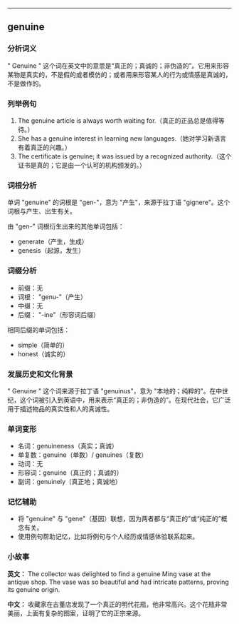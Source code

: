
---------------
## genuine
### 分析词义
" Genuine " 这个词在英文中的意思是“真正的；真诚的；非伪造的”。它用来形容某物是真实的，不是假的或者模仿的；或者用来形容某人的行为或情感是真诚的，不是做作的。

### 列举例句
1. The genuine article is always worth waiting for.（真正的正品总是值得等待。）
2. She has a genuine interest in learning new languages.（她对学习新语言有着真正的兴趣。）
3. The certificate is genuine; it was issued by a recognized authority.（这个证书是真的；它是由一个认可的机构颁发的。）

### 词根分析
单词 "genuine" 的词根是 "gen-"，意为 "产生"，来源于拉丁语 "gignere"。这个词根与产生、出生有关。

由 "gen-" 词根衍生出来的其他单词包括：
- generate（产生，生成）
- genesis（起源，发生）

### 词缀分析
- 前缀：无
- 词根： "genu-"（产生）
- 中缀：无
- 后缀： "-ine"（形容词后缀）

相同后缀的单词包括：
- simple（简单的）
- honest（诚实的）

### 发展历史和文化背景
" Genuine " 这个词来源于拉丁语 "genuinus"，意为 "本地的；纯粹的"。在中世纪，这个词被引入到英语中，用来表示“真正的；非伪造的”。在现代社会，它广泛用于描述物品的真实性和人的真诚性。

### 单词变形
- 名词：genuineness（真实；真诚）
- 单复数：genuine（单数）/ genuines（复数）
- 动词：无
- 形容词：genuine（真正的；真诚的）
- 副词：genuinely（真正地；真诚地）

### 记忆辅助
- 将 "genuine" 与 "gene"（基因）联想，因为两者都与“真正的”或“纯正的”概念有关。
- 使用例句帮助记忆，比如将例句与个人经历或情感体验联系起来。

### 小故事
**英文：** The collector was delighted to find a genuine Ming vase at the antique shop. The vase was so beautiful and had intricate patterns, proving its genuine origin.

**中文：** 收藏家在古董店发现了一个真正的明代花瓶，他非常高兴。这个花瓶非常美丽，上面有复杂的图案，证明了它的正宗来源。

